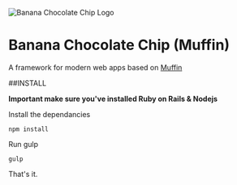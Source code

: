 

![Banana Chocolate Chip Logo](http://richbray.me/bcc/img/muffin_logo.svg)

Banana Chocolate Chip (Muffin)
==============================

A framework for modern web apps based on [Muffin](http://richbray.me/muffin/)

##INSTALL

**Important make sure you've installed Ruby on Rails & Nodejs**

Install the dependancies

```
npm install
```


Run gulp

```
gulp
```

That's it.


